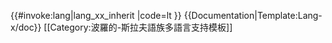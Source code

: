 <includeonly>{{#invoke:lang|lang_xx_inherit
|code=lt
}}</includeonly><noinclude>
{{Documentation|Template:Lang-x/doc}}
[[Category:波羅的-斯拉夫語族多語言支持模板‎]]
</noinclude>